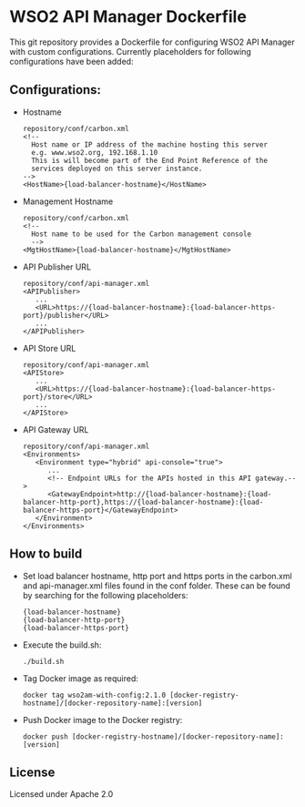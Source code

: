 # WSO2 API Manager Dockerfile

This git repository provides a Dockerfile for configuring WSO2 API Manager with custom configurations. Currently placeholders for following configurations have been added:

## Configurations:

- Hostname
  
  ````
  repository/conf/carbon.xml
  <!--
    Host name or IP address of the machine hosting this server
    e.g. www.wso2.org, 192.168.1.10
    This is will become part of the End Point Reference of the
    services deployed on this server instance.
  -->
  <HostName>{load-balancer-hostname}</HostName>
  ````

- Management Hostname

  ````
  repository/conf/carbon.xml
  <!--
    Host name to be used for the Carbon management console
    -->
  <MgtHostName>{load-balancer-hostname}</MgtHostName>
  ````

- API Publisher URL

  ````
  repository/conf/api-manager.xml
  <APIPublisher>
     ...
     <URL>https://{load-balancer-hostname}:{load-balancer-https-port}/publisher</URL>
     ...
  </APIPublisher>
  ````

- API Store URL

  ````
  repository/conf/api-manager.xml
  <APIStore>
     ...
     <URL>https://{load-balancer-hostname}:{load-balancer-https-port}/store</URL>
     ...
  </APIStore>
  ````

- API Gateway URL

  ````
  repository/conf/api-manager.xml
  <Environments>
     <Environment type="hybrid" api-console="true">
        ...
        <!-- Endpoint URLs for the APIs hosted in this API gateway.-->
        <GatewayEndpoint>http://{load-balancer-hostname}:{load-balancer-http-port},https://{load-balancer-hostname}:{load-balancer-https-port}</GatewayEndpoint>
     </Environment>
  </Environments>
  ````

## How to build

- Set load balancer hostname, http port and https ports in the carbon.xml and api-manager.xml files found in the conf folder. These can be found by searching for the following placeholders:

  ````
  {load-balancer-hostname}
  {load-balancer-http-port}
  {load-balancer-https-port}
  ````
- Execute the build.sh:

  ````
  ./build.sh
  ````

- Tag Docker image as required:

  ````
  docker tag wso2am-with-config:2.1.0 [docker-registry-hostname]/[docker-repository-name]:[version]
  ````

- Push Docker image to the Docker registry:

  ````
  docker push [docker-registry-hostname]/[docker-repository-name]:[version]
  ````

## License

Licensed under Apache 2.0
